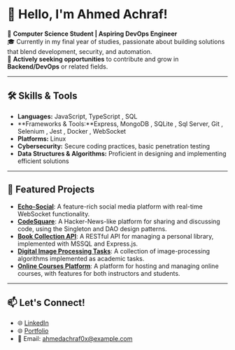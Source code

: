 # 👋 Hello, I'm Ahmed Achraf!

🌟 **Computer Science Student | Aspiring DevOps Engineer**  
🎓 Currently in my final year of studies, passionate about building solutions that blend development, security, and automation.  
🚀 **Actively seeking opportunities** to contribute and grow in **Backend/DevOps** or related fields.

---

## 🛠 Skills & Tools
- **Languages:** JavaScript, TypeScript , SQL
- **Frameworks & Tools:**Express, MongoDB , SQLite , Sql Server, Git , Selenium , Jest , Docker , WebSocket
- **Platforms:** Linux
- **Cybersecurity:** Secure coding practices, basic penetration testing
- **Data Structures & Algorithms:** Proficient in designing and implementing efficient solutions

---

## 📂 Featured Projects
- [**Echo-Social**](https://github.com/AhmAchJR/echo-social): A feature-rich social media platform with real-time WebSocket functionality.
- [**CodeSquare**](https://github.com/AhmAchJR/codesquare): A Hacker-News-like platform for sharing and discussing code, using the Singleton and DAO design patterns.
- [**Book Collection API**](https://github.com/AhmAchJR/book-collection-api): A RESTful API for managing a personal library, implemented with MSSQL and Express.js.
- [**Digital Image Processing Tasks**](https://github.com/AhmAchJR/digital-image-processing): A collection of image-processing algorithms implemented as academic tasks.
- [**Online Courses Platform**](https://github.com/AhmAchJR/online-courses-paltform): A platform for hosting and managing online courses, with features for both instructors and students.


---

## 📫 Let's Connect!
- 🌐 [LinkedIn](https://www.linkedin.com/in/achrafjr/)
- 🌐 [Portfolio](https://github.com/AhmAchJR)
- 📧 Email: ahmedachraf0x@example.com



